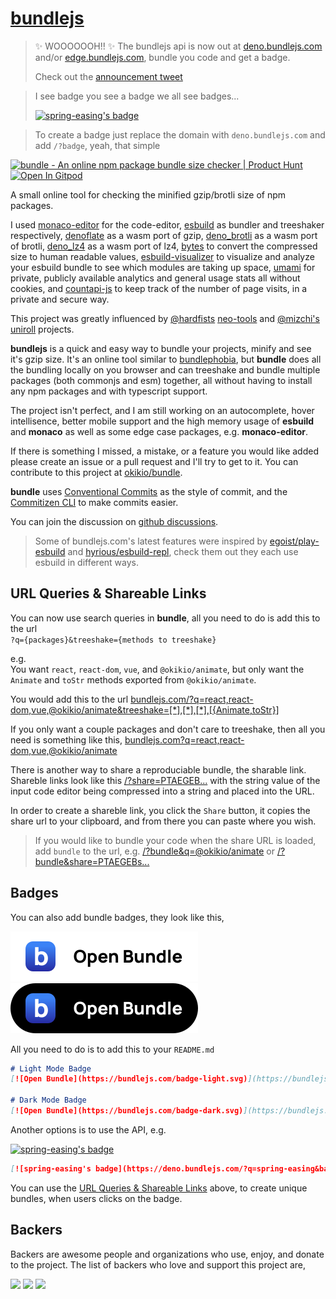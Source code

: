 # [bundlejs](https://bundlejs.com)

> ✨ WOOOOOOH!! ✨ The bundlejs api is now out at [deno.bundlejs.com](https://deno.bundlejs.com) and/or [edge.bundlejs.com](https://edge.bundlejs.com), bundle you code and get a badge. 
> 
> Check out the [announcement tweet](https://twitter.com/jsbundle/status/1634455567321255936?s=20)

> I see badge you see a badge we all see badges...
> 
> [![spring-easing's badge](https://deno.bundlejs.com/?q=spring-easing&badge=detailed&badge-style=for-the-badge)](https://bundlejs.com/?q=spring-easing)
> 

> To create a badge just replace the domain with `deno.bundlejs.com` and add `/?badge`, yeah, that simple

<a href="https://www.producthunt.com/posts/bundle-6?utm_source=badge-featured&utm_medium=badge&utm_souce=badge-bundle-6" target="_blank"><img src="https://api.producthunt.com/widgets/embed-image/v1/featured.svg?post_id=300568&theme=dark" alt="bundle - An online npm package bundle size checker | Product Hunt" style="width: 250px; height: 54px;" width="250" height="54" /></a> [![Open In Gitpod](https://gitpod.io/button/open-in-gitpod.svg)](https://gitpod.io/#https://github.com/okikio/bundle/blob/main/README.md)

A small online tool for checking the minified gzip/brotli size of npm packages.

I used [monaco-editor](https://github.com/microsoft/monaco-editor) for the code-editor, [esbuild](https://github.com/evanw/esbuild) as bundler and treeshaker respectively, [denoflate](https://github.com/hazae41/denoflate) as a wasm port of gzip, [deno\_brotli](https://github.com/denosaurs/deno_brotli) as a wasm port of brotli, [deno\_lz4](https://github.com/denosaurs/deno_lz4) as a wasm port of lz4, [bytes](https://github.com/visionmedia/bytes.js) to convert the compressed size to human readable values, [esbuild-visualizer](https://github.com/btd/esbuild-visualizer) to visualize and analyze your esbuild bundle to see which modules are taking up space, [umami](https://github.com/mikecao/umami) for private, publicly available analytics and general usage stats all without cookies, and [countapi-js](https://github.com/mlomb/countapi-js) to keep track of the number of page visits, in a private and secure way.  
  
This project was greatly influenced by [@hardfists](https://github.com/hardfist) [neo-tools](https://github.com/hardfist/neo-tools) and [@mizchi's](https://github.com/mizchi) [uniroll](https://github.com/mizchi/uniroll) projects.  

**bundlejs** is a quick and easy way to bundle your projects, minify and see it's gzip size. It's an online tool similar to [bundlephobia](https://bundlephobia.com), but **bundle** does all the bundling locally on you browser and can treeshake and bundle multiple packages (both commonjs and esm) together, all without having to install any npm packages and with typescript support.

The project isn't perfect, and I am still working on an autocomplete, hover intellisence, better mobile support and the high memory usage of **esbuild** and **monaco** as well as some edge case packages, e.g. **monaco-editor**.

If there is something I missed, a mistake, or a feature you would like added please create an issue or a pull request and I'll try to get to it. You can contribute to this project at [okikio/bundle](https://github.com/okikio/bundle).

**bundle** uses [Conventional Commits](https://www.conventionalcommits.org/en/v1.0.0/) as the style of commit, and the [Commitizen CLI](http://commitizen.github.io/cz-cli/) to make commits easier.

You can join the discussion on [github discussions](https://github.com/okikio/bundle/discussions).

> Some of bundlejs.com's latest features were inspired by [egoist/play-esbuild](https://github.com/egoist/play-esbuild) and [hyrious/esbuild-repl](https://github.com/hyrious/esbuild-repl), check them out they each use esbuild in different ways.

## URL Queries & Shareable Links

You can now use search queries in **bundle**, all you need to do is add this to the url  
`?q={packages}&treeshake={methods to treeshake}`  

e.g.  
You want `react`, `react-dom`, `vue`, and `@okikio/animate`, but only want the `Animate` and `toStr` methods exported from `@okikio/animate`.  

You would add this to the url [bundlejs.com/?q=react,react-dom,vue,@okikio/animate&treeshake=[\*],[\*],[\*],[{Animate,toStr}]](https://bundlejs.com/?q=react,react-dom,vue,@okikio/animate&treeshake=[*],[*],[*],[{Animate,toStr}])  

If you only want a couple packages and don't care to treeshake, then all you need is something like this, [bundlejs.com?q=react,react-dom,vue,@okikio/animate](https://bundlejs.com/?q=react,react-dom,vue,@okikio/animate)

There is another way to share a reproduciable bundle, the sharable link. Shareble links look like this [/?share=PTAEGEB...](https://bundlejs.com/?share=PTAEGEBsEsGMGtQCUCuA7UAzA9gJ1AC4AWApqAELoAmkJVoA1KALLRrSbR2OgDiAXtAAOQ7kICGCcQHMyAZ2j8SAKBIAPIXgKgAVFlzYAtqABEAAWzxoV7MHHtD4giRMBuIA) with the string value of the input code editor being compressed into a string and placed into the URL. 

In order to create a shareble link, you click the `Share` button, it copies the share url to your clipboard, and from there you can paste where you wish. 

> If you would like to bundle your code when the share URL is loaded, add `bundle` to the url, e.g. [/?bundle&q=@okikio/animate](https://bundlejs.com/?q=@okikio/animate&bundle) or [/?bundle&share=PTAEGEBs...](https://bundlejs.com/?bundle&share=PTAEGEBsEsGMGtQCUCuA7UAzA9gJ1AC4AWApqAELoAmkJVoA1KALLRrSbR2OgDiAXtAAOQ7kICGCcQHMyAZ2j8SAKBIAPIXgKgAVFlzYAtqABEAAWzxoV7MHHtD4giRMBuIA)


## Badges

You can also add bundle badges, they look like this,

[![Open Bundle](./src/assets/badge-light.svg)](https://bundlejs.com/) [![Open Bundle](./src/assets/badge-dark.svg)](https://bundlejs.com/)

All you need to do is to add this to your `README.md`
```md
# Light Mode Badge 
[![Open Bundle](https://bundlejs.com/badge-light.svg)](https://bundlejs.com/)

# Dark Mode Badge 
[![Open Bundle](https://bundlejs.com/badge-dark.svg)](https://bundlejs.com/)
```

Another options is to use the API, e.g.

[![spring-easing's badge](https://deno.bundlejs.com/?q=spring-easing&badge=detailed&badge-style=for-the-badge)](https://bundlejs.com/?q=spring-easing)

```md
[![spring-easing's badge](https://deno.bundlejs.com/?q=spring-easing&badge=detailed&badge-style=for-the-badge)](https://bundlejs.com/?q=spring-easing)
```

You can use the [URL Queries & Shareable Links](#url-queries--shareable-links) above, to create unique bundles, when users clicks on the badge.


## Backers

Backers are awesome people and organizations who use, enjoy, and donate to the project. The list of backers who love and support this project are,

<!---
<a href="https://opencollective.com/bundle"><img src="https://opencollective.com/bundle/individuals.svg?width=890"></a>
<a href="https://opencollective.com/bundle"><img src="https://opencollective.com/bundle/organizations.svg?width=890"></a>
<object type="image/svg+xml" data="https://opencollective.com/collective/tiers/backers.svg?avatarHeight=36&width=600"></object>
-->

<a href="https://opencollective.com/bundle/organization/0/website"><img src="https://opencollective.com/bundle/organization/0/avatar.svg?avatarHeight=128"></a>
<a href="https://opencollective.com/bundle/individuals/0/website"><img src="https://opencollective.com/bundle/individuals/0/avatar.svg"></a>
<a href="https://opencollective.com/bundle/organization/1/website"><img src="https://opencollective.com/bundle/organization/1/avatar.svg"></a>

